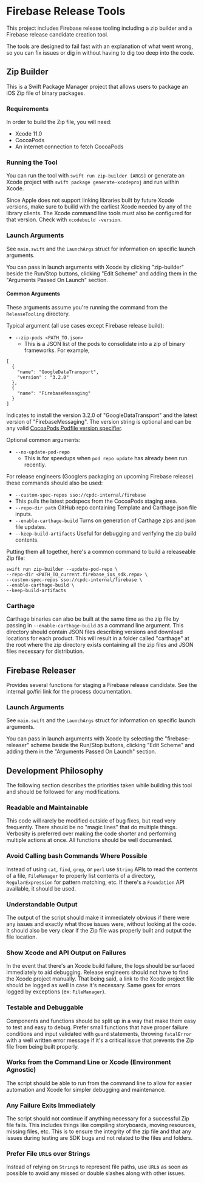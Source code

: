 # Firebase Release Tools

This project includes Firebase release tooling including a zip builder and a
Firebase release candidate creation tool.

The tools are designed to fail fast with an explanation of what went wrong, so
you can fix issues or dig in without having to dig too deep into the code.

## Zip Builder

This is a Swift Package Manager project that allows users to package an iOS Zip file of binary
packages.

### Requirements

In order to build the Zip file, you will need:

- Xcode 11.0
- CocoaPods
- An internet connection to fetch CocoaPods

### Running the Tool

You can run the tool with `swift run zip-builder [ARGS]` or generate an Xcode project with
`swift package generate-xcodeproj` and run within Xcode.

Since Apple does not support linking libraries built by future Xcode versions, make sure to builid with the
earliest Xcode needed by any of the library clients. The Xcode command line tools must also be configured
for that version. Check with `xcodebuild -version`.

### Launch Arguments

See `main.swift` and the `LaunchArgs` struct for information on specific launch arguments.

You can pass in launch arguments with Xcode by clicking "zip-builder" beside the Run/Stop buttons, clicking "Edit
Scheme" and adding them in the "Arguments Passed On Launch" section.

#### Common Arguments

These arguments assume you're running the command from the `ReleaseTooling` directory.

Typical argument (all use cases except Firebase release build):
- `--zip-pods <PATH_TO.json>`
  - This is a JSON list of the pods to consolidate into a zip of binary frameworks. For example,

```
[
  {
    "name": "GoogleDataTransport",
    "version" : "3.2.0"
  },
  {
    "name": "FirebaseMessaging"
  }
]
```

Indicates to install the version 3.2.0 of "GoogleDataTransport" and the latest
version of "FirebaseMessaging". The version string is optional and can be any
valid [CocoaPods Podfile version specifier](https://guides.cocoapods.org/syntax/podfile.html#pod).


Optional common arguments:
- `--no-update-pod-repo`
  - This is for speedups when `pod repo update` has already been run recently.

For release engineers (Googlers packaging an upcoming Firebase release) these commands should also be used:
-  `--custom-spec-repos sso://cpdc-internal/firebase`
  - This pulls the latest podspecs from the CocoaPods staging area.
- `--repo-dir path` GitHub repo containing Template and Carthage json file inputs.
- `--enable-carthage-build` Turns on generation of Carthage zips and json file updates.
- `--keep-build-artifacts` Useful for debugging and verifying the zip build contents.

Putting them all together, here's a common command to build a releaseable Zip file:

```
swift run zip-builder --update-pod-repo \
--repo-dir <PATH_TO_current.firebase_ios_sdk.repo> \
--custom-spec-repos sso://cpdc-internal/firebase \
--enable-carthage-build \
--keep-build-artifacts
```

### Carthage

Carthage binaries can also be built at the same time as the zip file by passing in `--enable-carthage-build`
as a command line argument. This directory should contain JSON files describing versions and download
locations for each product. This will result in a folder called "carthage" at the root where the zip directory exists
containing all the zip files and JSON files necessary for distribution.

## Firebase Releaser

Provides several functions for staging a Firebase release candidate. See the internal go/firi link
for the process documentation.

### Launch Arguments

See `main.swift` and the `LaunchArgs` struct for information on specific launch arguments.

You can pass in launch arguments with Xcode by selecting the  "firebase-releaser" scheme
beside the Run/Stop buttons, clicking "Edit
Scheme" and adding them in the "Arguments Passed On Launch" section.

## Development Philosophy

The following section describes the priorities taken while building this tool and should be followed
for any modifications.

### Readable and Maintainable
This code will rarely be modified outside of bug fixes, but read very frequently. There should be no
"magic lines" that do multiple things. Verbosity is preferred over making the code shorter and
performing multiple actions at once. All functions should be well documented.

### Avoid Calling bash Commands Where Possible
Instead of using `cat`, `find`, `grep`, or `perl` use `String` APIs to read the contents of a file,
`FileManager` to properly list contents of a directory, `RegularExpression` for pattern matching,
etc. If there's a `Foundation` API available, it should be used.

### Understandable Output
The output of the script should make it immediately obvious if there were any issues and exactly
what those issues were, without looking at the code. It should also be very clear if the Zip file
was properly built and output the file location.

### Show Xcode and API Output on Failures
In the event that there's an Xcode build failure, the logs should be surfaced immediately to aid
debugging. Release engineers should not have to find the Xcode project manually. That being said, a
link to the Xcode project file should be logged as well in case it's necessary. Same goes for errors
logged by exceptions (ex: `FileManager`).

### Testable and Debuggable
Components and functions should be split up in a way that make them easy to test and easy to debug.
Prefer small functions that have proper failure conditions and input validated with `guard`
statements, throwing `fatalError` with a well written error message if it's a critical issue that
prevents the Zip file from being built properly.

### Works from the Command Line or Xcode (Environment Agnostic)
The script should be able to run from the command line to allow for easier automation and Xcode for
simpler debugging and maintenance.

### Any Failure Exits Immediately
The script should not continue if anything necessary for a successful Zip file fails. This includes
things like compiling storyboards, moving resources, missing files, etc. This is to ensure the
integrity of the zip file and that any issues during testing are SDK bugs and not related to the
files and folders.

### Prefer File `URL`s over Strings
Instead of relying on `String`s to represent file paths, use `URL`s as soon as possible to avoid any
missed or double slashes along with other issues.
